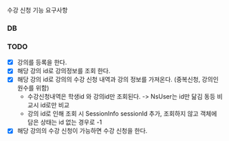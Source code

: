 수강 신청 기능 요구사항
### DB
### TODO
-[x] 강의를 등록을 한다.
-[x] 해당 강의 id로 강의정보를 조회 한다.
-[x] 해당 강의 id로 강의의 수강 신청 내역과 강의 정보를 가져온다. (중복신청, 강의인원수를 위함)
    - 수강신청내역은 학생id 와 강의id만 조회된다. -> NsUser는 id만 닮김 동등 비교시 id로만 비교
    - 강의 id로 인해 조회 시 SessionInfo sessionId 추가, 조회하지 않고 객체에 담은 상태는 id 없는 경우로 -1 
-[x] 해당 강의의 수강 신청이 가능하면 수강 신청을 한다.
